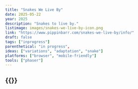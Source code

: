 ```yaml
---
title: "Snakes We Live By"
date: 2025-05-22
year: 2025
description: "Snakes to live by."
listimage: images/snakes-we-live-by-icon.png
link: "https://www.pippinbarr.com/snakes-we-live-by/info/"
draft: false
tags: ["inprogress"]
parenthetical: "in progress",
ideas: ["variations", "adaptation", "snake"]
platforms: ["browser", "mobile-friendly"]
tools: ["phaser"]
---
```


## {{<param title >}}
